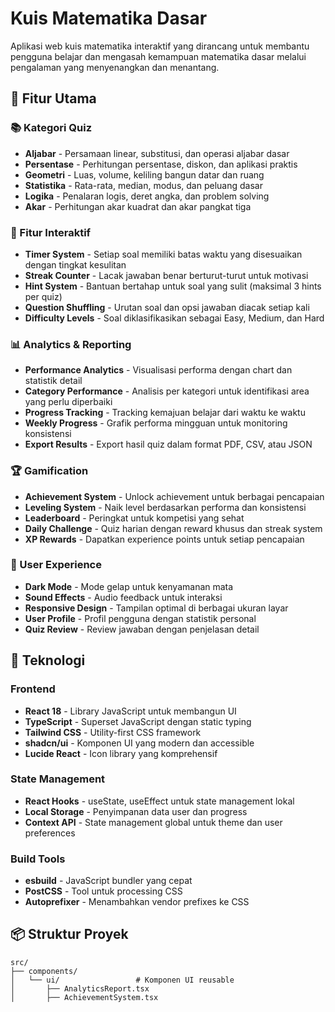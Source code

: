 # Kuis Matematika Dasar

Aplikasi web kuis matematika interaktif yang dirancang untuk membantu pengguna belajar dan mengasah kemampuan matematika dasar melalui pengalaman yang menyenangkan dan menantang.

## 🌟 Fitur Utama

### 📚 Kategori Quiz
- **Aljabar** - Persamaan linear, substitusi, dan operasi aljabar dasar
- **Persentase** - Perhitungan persentase, diskon, dan aplikasi praktis
- **Geometri** - Luas, volume, keliling bangun datar dan ruang
- **Statistika** - Rata-rata, median, modus, dan peluang dasar
- **Logika** - Penalaran logis, deret angka, dan problem solving
- **Akar** - Perhitungan akar kuadrat dan akar pangkat tiga

### 🎯 Fitur Interaktif
- **Timer System** - Setiap soal memiliki batas waktu yang disesuaikan dengan tingkat kesulitan
- **Streak Counter** - Lacak jawaban benar berturut-turut untuk motivasi
- **Hint System** - Bantuan bertahap untuk soal yang sulit (maksimal 3 hints per quiz)
- **Question Shuffling** - Urutan soal dan opsi jawaban diacak setiap kali
- **Difficulty Levels** - Soal diklasifikasikan sebagai Easy, Medium, dan Hard

### 📊 Analytics & Reporting
- **Performance Analytics** - Visualisasi performa dengan chart dan statistik detail
- **Category Performance** - Analisis per kategori untuk identifikasi area yang perlu diperbaiki
- **Progress Tracking** - Tracking kemajuan belajar dari waktu ke waktu
- **Weekly Progress** - Grafik performa mingguan untuk monitoring konsistensi
- **Export Results** - Export hasil quiz dalam format PDF, CSV, atau JSON

### 🏆 Gamification
- **Achievement System** - Unlock achievement untuk berbagai pencapaian
- **Leveling System** - Naik level berdasarkan performa dan konsistensi
- **Leaderboard** - Peringkat untuk kompetisi yang sehat
- **Daily Challenge** - Quiz harian dengan reward khusus dan streak system
- **XP Rewards** - Dapatkan experience points untuk setiap pencapaian

### 🎨 User Experience
- **Dark Mode** - Mode gelap untuk kenyamanan mata
- **Sound Effects** - Audio feedback untuk interaksi
- **Responsive Design** - Tampilan optimal di berbagai ukuran layar
- **User Profile** - Profil pengguna dengan statistik personal
- **Quiz Review** - Review jawaban dengan penjelasan detail

## 🚀 Teknologi

### Frontend
- **React 18** - Library JavaScript untuk membangun UI
- **TypeScript** - Superset JavaScript dengan static typing
- **Tailwind CSS** - Utility-first CSS framework
- **shadcn/ui** - Komponen UI yang modern dan accessible
- **Lucide React** - Icon library yang komprehensif

### State Management
- **React Hooks** - useState, useEffect untuk state management lokal
- **Local Storage** - Penyimpanan data user dan progress
- **Context API** - State management global untuk theme dan user preferences

### Build Tools
- **esbuild** - JavaScript bundler yang cepat
- **PostCSS** - Tool untuk processing CSS
- **Autoprefixer** - Menambahkan vendor prefixes ke CSS

## 📦 Struktur Proyek

```
src/
├── components/
│   └── ui/                 # Komponen UI reusable
│       ├── AnalyticsReport.tsx
│       ├── AchievementSystem.tsx

